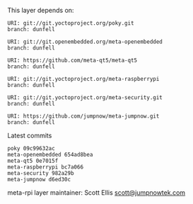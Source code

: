 This layer depends on:

    URI: git://git.yoctoproject.org/poky.git
    branch: dunfell

    URI: git://git.openembedded.org/meta-openembedded
    branch: dunfell

    URI: https://github.com/meta-qt5/meta-qt5
    branch: dunfell

    URI: git://git.yoctoproject.org/meta-raspberrypi
    branch: dunfell

    URI: git://git.yoctoproject.org/meta-security.git
    branch: dunfell

    URI: https://github.com/jumpnow/meta-jumpnow.git
    branch: dunfell

Latest commits

    poky 09c99632ac
    meta-openembedded 654ad8bea
    meta-qt5 0e7015f
    meta-raspberrypi bc7a066
    meta-security 982a29b
    meta-jumpnow d6ed30c

meta-rpi layer maintainer: Scott Ellis <scott@jumpnowtek.com>
